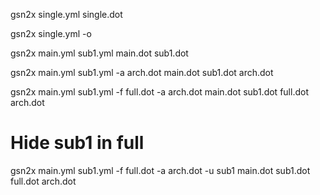 gsn2x single.yml
   single.dot

gsn2x single.yml -o
   <stdout>

gsn2x main.yml sub1.yml 
   main.dot
   sub1.dot

gsn2x main.yml sub1.yml -a arch.dot
   main.dot
   sub1.dot
   arch.dot

gsn2x main.yml sub1.yml -f full.dot -a arch.dot
   main.dot
   sub1.dot
   full.dot
   arch.dot

# Hide sub1 in full
gsn2x main.yml sub1.yml -f full.dot -a arch.dot -u sub1 
   main.dot
   sub1.dot
   full.dot
   arch.dot
